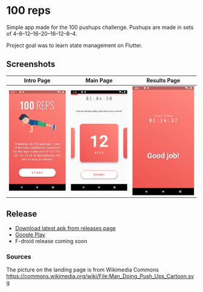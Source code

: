 # 100 reps

Simple app made for the 100 pushups challenge. Pushups are made in sets of 4–8–12–16–20–16–12–8–4.

Project goal was to learn state management on Flutter.

## Screenshots

| Intro Page | Main Page | Results Page |
|------------|-----------|--------------|
| ![Intro page](screenshots/intro_page.png) | ![Main page](screenshots/main_page.png) | ![Results page](screenshots/results_page.png) |

## Release

- [Download latest apk from releases page](https://github.com/Steellow/hundred_reps/releases)
- [Google Play](https://play.google.com/store/apps/details?id=labs.ankia.hundred_reps)
- F-droid release coming soon

### Sources

The picture on the landing page is from Wikimedia Commons https://commons.wikimedia.org/wiki/File:Man_Doing_Push_Ups_Cartoon.svg
